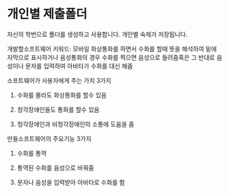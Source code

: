 개인별 제출폴더
=========

자신의 학번으로 폴더를 생성하고 사용합니다.
개인별 숙제가 저장됩니다.




개발할소프트웨어 키워드: 모바일 화상통화를 하면서 수화를 할때 뜻을 해석하여 밑에 자막으로 
표시하거나 음성통화의 경우 수화를 찍으면 음성으로 들려줌혹은 그 반대로 음성이나 문자를 입력하여
아바타가 수화를 대신 해줌 

소프트웨어가 사용자에게 주는 가치 3가지

1. 수화를 몰라도 화상통화를 할수 있음 

2. 청각장애인들도 통화를 할수 있음 

3. 청각장애인과 비청각장애인의 소통에 도움을 줌  


만들소프트웨어의 주요기능 3가지 

1. 수화를 통역

2. 통역된 수화를 음성으로 바꿔줌 

3. 문자나 음성을 입력받아 아바타로 수화를 함
